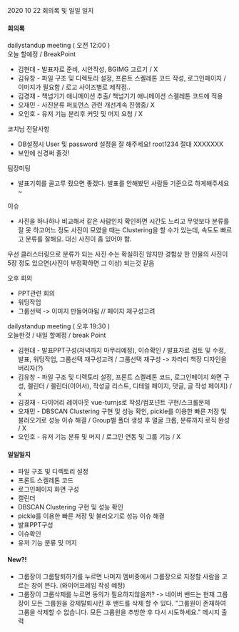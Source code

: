2020 10 22 회의록 및 일일 일지



#### 회의록

dailystandup meeting ( 오전 12:00 )<br>
오늘 할예정 / BreakPoint

- 김현대 - 발표자료 준비, 시안작성, BGIMG 고르기 / X
- 김유창 - 파일 구조 및 디렉토리 설정, 프론트 스켈레톤 코드 작성, 로그인페이지 / 이미지가 필요함 / 로고 사이즈별로 제작점..
- 김경재 - 책넘기기 애니메이션 추출/ 책넘기기 애니메이션 스켈레톤 코드에 적용
- 오재민 - 사진분류 퍼포먼스 관련 개선계속 진행중/ X
- 오인호 - 유저 기능 분리후  커밋 및 머지 요청 / X



코치님 전달사항

- DB설정시 User 및 password 설정을 잘 해주세요! root1234 절대 XXXXXXX
- 보안에 신경써 줄것!



팀장미팅

- 발표기회를 골고루 줬으면 좋겠다. 발표를 안해봤던 사람들 기준으로 하게해주세요~



이슈

-  사진을 하나하나 비교해서 같은 사람인지 확인하면 시간도 느리고 무엇보다 분류를 잘 못 하고어느 정도 사진이 모였을 때는 Clustering을 할 수가 있는데, 속도도 빠르고 분류를 잘해요. 대신 사진이 좀 있어야 함. 

  우선 클러스터링으로 분류가 되는 사진 수는 확실하진 않지만 경험상 한 인물의 사진이 5장 정도 있으면(사진이 부정확하면 그 이상) 되는것 같음



오후 회의

- PPT관련 회의
- 워딩작업
- 그룹선택 -> 이미지 만들어야됨 // 페이지 재구성고려



dailystandup meeting ( 오후 19:30 )<br>
오늘한것 / 내일 할예정 / break Point

- 김현대 - 발표PPT구성(저녁까지 마무리예정), 이슈확인 / 발표자료 검토 및 수정, 발표, 워딩작업, 그룹선택 재구성고려 / 그룹선택 재구성 -> 차라리 책장 디자인을 버리자(?)
- 김유창 - 파일 구조 및 디렉토리 설정, 프론트 스켈레톤 코드, 로그인페이지 화면 구성, 켈린더 / 켈린더(이어서), 작성글 리스트, 디테일 페이지, 댓글, 글 작성 페이지) / x
- 김경재 - 다이어리 레이아웃 vue-turnjs로 작성/컴포넌트 구현/스크롤문제
- 오재민 - DBSCAN Clustering 구현 및 성능 확인, pickle를 이용한 빠른 저장 및 불러오기로 성능 이슈 해결 / Group별 폴더 생성 후 얼굴 크롭, 분류까지 로직 완성 / X
- 오인호 - 유저 기능 분류 및 머지 / 로그인 연동 및 그룹 기능 / X





#### 일일일지

- 파일 구조 및 디렉토리 설정
- 프론트 스켈레톤 코드
- 로그인페이지 화면 구성
- 캘린더
- DBSCAN Clustering 구현 및 성능 확인
- pickle를 이용한 빠른 저장 및 불러오기로 성능 이슈 해결
- 발표PPT구성
- 이슈확인
- 유저 기능 분류 및 머지



#### New?!

- 그룹장이 그룹탈퇴하기를 누르면 나머지 멤버중에서 그룹장으로 지정할 사람을 고르는 창이 뜬다. (와이어프레임 작성 예정)
- 그룹장이 그룹삭제를 누르면 동의가 필요하지않을까? -> 네이버 밴드는 현재 그룹장이 모든 그룹원을 강제탈퇴시킨 후 밴드를 삭제 할 수 있다. "그룹원이 존재하여 그룹을 삭제할 수 없습니다. 모든 그룹원을 추방한 후 다시 시도하세요." 메시지 출력

